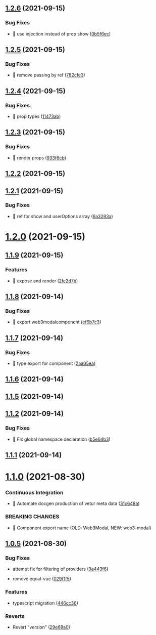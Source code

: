 ## [1.2.6](https://github.com/mfw78/web3modal-vue3/compare/v1.2.5...v1.2.6) (2021-09-15)


### Bug Fixes

* 🐛 use injection instead of prop show ([0b5f6ec](https://github.com/mfw78/web3modal-vue3/commit/0b5f6ec754de7fd16247af2f51502a34cc162e3e))



## [1.2.5](https://github.com/mfw78/web3modal-vue3/compare/v1.2.4...v1.2.5) (2021-09-15)


### Bug Fixes

* 🐛 remove passing by ref ([782cfe3](https://github.com/mfw78/web3modal-vue3/commit/782cfe3472d384121f2f28c0a7e9f4fc322ecb22))



## [1.2.4](https://github.com/mfw78/web3modal-vue3/compare/v1.2.3...v1.2.4) (2021-09-15)


### Bug Fixes

* 🐛 prop types ([11473ab](https://github.com/mfw78/web3modal-vue3/commit/11473ab12de376c06ebe6f29617634994e6cff62))



## [1.2.3](https://github.com/mfw78/web3modal-vue3/compare/v1.2.2...v1.2.3) (2021-09-15)


### Bug Fixes

* 🐛 render props ([933f6cb](https://github.com/mfw78/web3modal-vue3/commit/933f6cb130040f4364356faeccb7a38d2f221fc8))



## [1.2.2](https://github.com/mfw78/web3modal-vue3/compare/v1.2.1...v1.2.2) (2021-09-15)



## [1.2.1](https://github.com/mfw78/web3modal-vue3/compare/v1.2.0...v1.2.1) (2021-09-15)


### Bug Fixes

* 🐛 ref for show and userOptions array ([6a3283a](https://github.com/mfw78/web3modal-vue3/commit/6a3283aa727cb0f71eb3bef19a434a85336c274b))



# [1.2.0](https://github.com/mfw78/web3modal-vue3/compare/v1.1.9...v1.2.0) (2021-09-15)



## [1.1.9](https://github.com/mfw78/web3modal-vue3/compare/v1.1.8...v1.1.9) (2021-09-15)


### Features

* 🎸 expose and render ([2fc2d7b](https://github.com/mfw78/web3modal-vue3/commit/2fc2d7b79cb9abb20a3688ab887f8f57c7ed0925))



## [1.1.8](https://github.com/mfw78/web3modal-vue3/compare/v1.1.7...v1.1.8) (2021-09-14)


### Bug Fixes

* 🐛 export web3modalcomponent ([ef6b7c3](https://github.com/mfw78/web3modal-vue3/commit/ef6b7c3612df9fa2b72fa24bd5bd82686d24b37e))



## [1.1.7](https://github.com/mfw78/web3modal-vue3/compare/v1.1.6...v1.1.7) (2021-09-14)


### Bug Fixes

* 🐛 type export for component ([2aa05ea](https://github.com/mfw78/web3modal-vue3/commit/2aa05ea85226dff09ec06d9405ead4c84c3f61eb))



## [1.1.6](https://github.com/mfw78/web3modal-vue3/compare/v1.1.5...v1.1.6) (2021-09-14)



## [1.1.5](https://github.com/mfw78/web3modal-vue3/compare/v1.1.4...v1.1.5) (2021-09-14)



## [1.1.2](https://github.com/mfw78/web3modal-vue3/compare/v1.1.1...v1.1.2) (2021-09-14)


### Bug Fixes

* 🐛 Fix global namespace declaration ([b5e64b3](https://github.com/mfw78/web3modal-vue3/commit/b5e64b3930f9ab37c9c0bf1fe69931b547c02673))



## [1.1.1](https://github.com/mfw78/web3modal-vue3/compare/v1.1.0...v1.1.1) (2021-09-14)



# [1.1.0](https://github.com/mfw78/web3modal-vue3/compare/v1.0.5...v1.1.0) (2021-08-30)


### Continuous Integration

* 🎡 Automate docgen production of vetur meta data ([31c648a](https://github.com/mfw78/web3modal-vue3/commit/31c648a825b8b0e28821ef97837a53b4fe28f3a6))


### BREAKING CHANGES

* 🧨 Component export name (OLD: Web3Modal, NEW: web3-modal)



## [1.0.5](https://github.com/mfw78/web3modal-vue3/compare/29e68a0b2e155c21444005fd2a1d25bd440b97f7...v1.0.5) (2021-08-30)

### Bug Fixes

- attempt fix for filtering of providers
  ([9a443f6](https://github.com/mfw78/web3modal-vue3/commit/9a443f6aa55b2308a8769b60358c7928ff4125ec))

- remove equal-vue
  ([029f1f5](https://github.com/mfw78/web3modal-vue3/commit/029f1f5215532cdf7bd4417cd61e1ffdee95cb9a))

### Features

- typescript migration
  ([446cc36](https://github.com/mfw78/web3modal-vue3/commit/446cc36d18f9c2c79c107bea5d297c96fe2a349e))

### Reverts

- Revert "version"
  ([29e68a0](https://github.com/mfw78/web3modal-vue3/commit/29e68a0b2e155c21444005fd2a1d25bd440b97f7))
